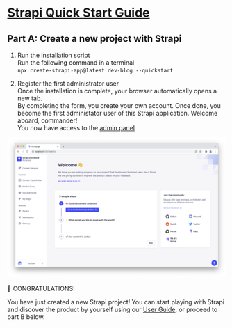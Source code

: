 # [Strapi Quick Start Guide](https://docs.strapi.io/developer-docs/latest/getting-started/quick-start.html)  

## Part A: Create a new project with Strapi  

1. Run the installation script  
Run the following command in a terminal  
`npx create-strapi-app@latest dev-blog --quickstart`  

2. Register the first administrator user  
Once the installation is complete, your browser automatically opens a new tab.  
By completing the form, you create your own account. Once done, you become the first administator user of this Strapi application. Welcome aboard, commander!  
You now have access to the [admin panel](http://localhost:1337/admin/auth/login)  

![Strapi-Dashboard](./img/strapi-dashboard.png)  

🥳 CONGRATULATIONS!

You have just created a new Strapi project! You can start playing with Strapi and discover the product by yourself using our [User Guide](https://docs.strapi.io/user-docs/latest/getting-started/introduction.html), or proceed to part B below.